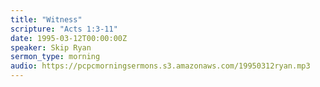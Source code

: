 ```yaml
---
title: "Witness"
scripture: "Acts 1:3-11"
date: 1995-03-12T00:00:00Z
speaker: Skip Ryan
sermon_type: morning
audio: https://pcpcmorningsermons.s3.amazonaws.com/19950312ryan.mp3 
---
```



